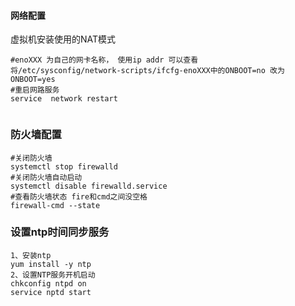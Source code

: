 #### 网络配置

虚拟机安装使用的NAT模式

```shell
#enoXXX 为自己的网卡名称， 使用ip addr 可以查看
将/etc/sysconfig/network-scripts/ifcfg-enoXXX中的ONBOOT=no 改为ONBOOT=yes
#重启网路服务
service  network restart


```



### 防火墙配置

```shell
#关闭防火墙
systemctl stop firewalld
#关闭防火墙自动启动
systemctl disable firewalld.service 
#查看防火墙状态 fire和cmd之间没空格
firewall-cmd --state
```





### 设置ntp时间同步服务 

```shell
1、安装ntp 
yum install -y ntp 
2、设置NTP服务开机启动 
chkconfig ntpd on 
service nptd start

```




